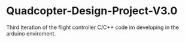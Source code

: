 # Quadcopter-Design-Project-V3.0
Third Iteration of the flight controller C/C++ code im developing in the arduino enviroment.
